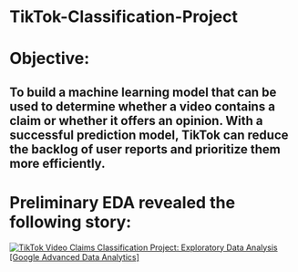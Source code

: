 # TikTok-Classification-Project
# Objective: 
## To build a machine learning model that can be used to determine whether a video contains a claim or whether it offers an opinion. With a successful prediction model, TikTok can reduce the backlog of user reports and prioritize them more efficiently.

# Preliminary EDA revealed the following story:

<div class='tableauPlaceholder' id='viz1707362522752' style='position: relative'><noscript><a href='#'><img alt='TikTok Video Claims Classification Project: Exploratory Data Analysis [Google Advanced Data Analytics] ' src='https:&#47;&#47;public.tableau.com&#47;static&#47;images&#47;Ti&#47;TikTokVideoClaimsClassificationProjectExploratoryDataAnalysisStory&#47;Story1&#47;1_rss.png' style='border: none' /></a></noscript><object class='tableauViz'  style='display:none;'><param name='host_url' value='https%3A%2F%2Fpublic.tableau.com%2F' /> <param name='embed_code_version' value='3' /> <param name='site_root' value='' /><param name='name' value='TikTokVideoClaimsClassificationProjectExploratoryDataAnalysisStory&#47;Story1' /><param name='tabs' value='no' /><param name='toolbar' value='yes' /><param name='static_image' value='https:&#47;&#47;public.tableau.com&#47;static&#47;images&#47;Ti&#47;TikTokVideoClaimsClassificationProjectExploratoryDataAnalysisStory&#47;Story1&#47;1.png' /> <param name='animate_transition' value='yes' /><param name='display_static_image' value='yes' /><param name='display_spinner' value='yes' /><param name='display_overlay' value='yes' /><param name='display_count' value='yes' /><param name='language' value='en-US' /></object></div>                <script type='text/javascript'>                    var divElement = document.getElementById('viz1707362522752');                    var vizElement = divElement.getElementsByTagName('object')[0];                    vizElement.style.width='1016px';vizElement.style.height='991px';                    var scriptElement = document.createElement('script');                    scriptElement.src = 'https://public.tableau.com/javascripts/api/viz_v1.js';                    vizElement.parentNode.insertBefore(scriptElement, vizElement);                </script>
